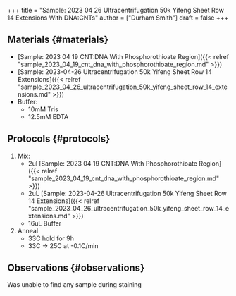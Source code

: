 +++
title = "Sample: 2023 04 26 Ultracentrifugation 50k Yifeng Sheet Row 14 Extensions With DNA:CNTs"
author = ["Durham Smith"]
draft = false
+++

## Materials {#materials}

-   [Sample: 2023 04 19 CNT:DNA With Phosphorothioate Region]({{< relref "sample_2023_04_19_cnt_dna_with_phosphorothioate_region.md" >}})
-   [Sample: 2023-04-26 Ultracentrifugation 50k Yifeng Sheet Row 14 Extensions]({{< relref "sample_2023_04_26_ultracentrifugation_50k_yifeng_sheet_row_14_extensions.md" >}})
-   Buffer:
    -   10mM Tris
    -   12.5mM EDTA


## Protocols {#protocols}

1.  Mix:
    -   2ul [Sample: 2023 04 19 CNT:DNA With Phosphorothioate Region]({{< relref "sample_2023_04_19_cnt_dna_with_phosphorothioate_region.md" >}})
    -   2uL [Sample: 2023-04-26 Ultracentrifugation 50k Yifeng Sheet Row 14 Extensions]({{< relref "sample_2023_04_26_ultracentrifugation_50k_yifeng_sheet_row_14_extensions.md" >}})
    -   16uL Buffer
2.  Anneal
    -   33C hold for 9h
    -   33C &rarr; 25C at -0.1C/min


## Observations {#observations}

Was unable to find any sample during staining
